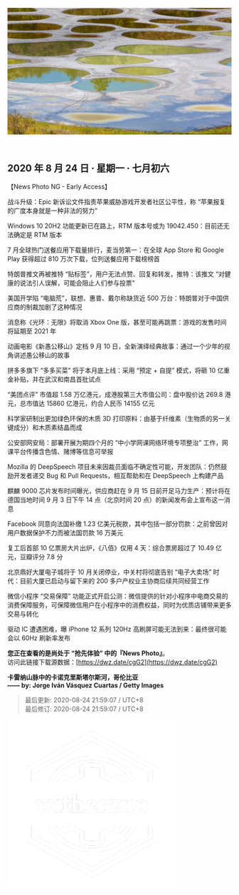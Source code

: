 <header>  

![News Photo | 半日刊](ref/photo.jpeg)  

</header>

<section>  

## 2020 年 8 月 24 日 · 星期一 · 七月初六  

【News Photo NG - Early Access】  

战斗升级：Epic 新诉讼文件指责苹果威胁游戏开发者社区公平性，称 “苹果报复的广度本身就是一种非法的努力”  

Windows 10 20H2 功能更新已在路上，RTM 版本号或为 19042.450：目前还无法确定是 RTM 版本  

7 月全球热门送餐应用下载量排行，麦当劳第一：在全球 App Store 和 Google Play 获得超过 810 万次下载，位列送餐应用下载榜榜首  

特朗普推文再被推特 “贴标签”，用户无法点赞、回复和转发，推特：该推文 “对健康的说法引人误解，可能会阻止人们参与投票”  

美国开学陷 “电脑荒”，联想、惠普、戴尔称缺货近 500 万台：特朗普对于中国供应商的制裁加剧了这种情况  

消息称《光环：无限》将取消 Xbox One 版，甚至可能再跳票：游戏的发售时间将延期至 2021 年  

动画电影《新愚公移山》定档 9 月 10 日，全新演绎经典故事：通过一个少年的视角讲述愚公移山的故事  

拼多多旗下 “多多买菜” 将于本月底上线：采用 “预定 + 自提” 模式，将砸 10 亿重金补贴，并在武汉和南昌首批试点  

“美团点评” 市值超 1.58 万亿港元，成港股第三大市值公司：盘中股价达 269.8 港元，总市值达 15860 亿港元，约合人民币 14155 亿元  

科学家研制出更加绿色环保的木质 3D 打印原料：由基于纤维素（生物质的另一关键成分）和木质素结晶而成  

公安部网安局：部署开展为期四个月的 “中小学网课网络环境专项整治” 工作，网课平台传播含色情、赌博等信息可举报  

Mozilla 的 DeepSpeech 项目未来因裁员面临不确定性可能，开发团队：仍然鼓励开发者递交 Bug 和 Pull Requests，相互帮助和在 DeepSpeech 上构建产品  

麒麟 9000 芯片发布时间曝光，供应商赶在 9 月 15 日前开足马力生产：预计将在德国当地时间 9 月 3 日下午 14 点（北京时间 20 点）的新闻发布会上宣布这一消息  

Facebook 同意向法国补缴 1.23 亿美元税款，其中包括一部分罚款：之前曾因对用户数据保护不力而被法国罚款 16 万美元  

复工后首部 10 亿票房大片出炉，《八佰》仅用 4 天：综合票房超过了 10.49 亿元，豆瓣评分 7.8 分  

北京鼎好大厦电子城将于 10 月关闭停业，中关村将彻底告别 “电子大卖场” 时代：目前大厦已启动与留下来的 200 多户产权业主协商后续共同经营工作  

微信小程序 “交易保障” 功能正式开启公测：微信提供的针对小程序中电商交易的消费保障服务，可保障微信用户在小程序中的消费权益，同时为优质店铺带来更多交易与转化  

驱动 IC 遭遇困难，曝 iPhone 12 系列 120Hz 高刷屏可能无法到来：最终很可能会以 60Hz 刷新率发布  

</section>  

<footer>  

**您正在查看的是尚处于 “抢先体验” 中的『News Photo』**。  
访问此链接下载源数据：[https://dwz.date/cgG2](https://dwz.date/cgG2)  

**卡雷纳山脉中的卡诺克里斯塔尔斯河，哥伦比亚**  
**—— by: Jorge Iván Vásquez Cuartas / Getty Images** 

> 最后更新: 2020-08-24 21:59:07 / UTC+8  
> 最后修订: 2020-08-24 21:59:07 / UTC+8  

![watermark](ref/avatar-normal-new.png "watermark")  

</footer>  

<script src="ref/bundle.js"></script>